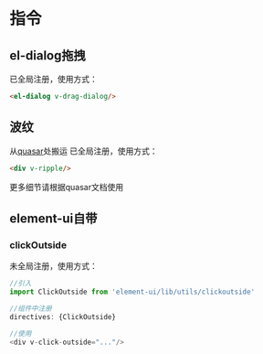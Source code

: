 # 指令

## el-dialog拖拽

已全局注册，使用方式：
```html
<el-dialog v-drag-dialog/>
```

## 波纹

从[quasar](https://quasar.dev/vue-directives/material-ripple)处搬运
已全局注册，使用方式：
```html
<div v-ripple/>
```
更多细节请根据quasar文档使用

## element-ui自带

### clickOutside

未全局注册，使用方式：
```js
//引入
import ClickOutside from 'element-ui/lib/utils/clickoutside'

//组件中注册
directives: {ClickOutside}

//使用
<div v-click-outside="..."/>
```
